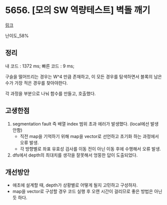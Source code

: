 # 5656. [모의 SW 역량테스트] 벽돌 깨기

[링크](https://swexpertacademy.com/main/code/problem/problemDetail.do?contestProbId=AWXRQm6qfL0DFAUo)

난이도\_58%

## 정리

내 코드 : 1372 ms;
빠른 코드 : 9 ms;

구슬을 떨어뜨리는 경우는 W^4 만큼 존재하고, 이 모든 경우를 탐색하면서 블록의 남은 수가 가장 적은 경우를 찾아야한다.

각 과정을 부분으로 나눠 함수를 만들고, 호출했다.

## 고생한점

1. segmentation fault 즉 배열 index 범위 초과 에러가 발생했다. (local에선 발생 안함)
   - 직전 map을 기억하기 위해 map을 vector로 선언하고 초기화 하는 과정에서 오류 발생.
   - 각 방향별로 좌표 유효성 검사를 이동 전이 아닌 이동 후에 수행해서 오류 발생.
2. dfs에서 depth의 최대치를 생각을 잘못해서 엉뚱한 답이 도출되었다.

## 개선방안

- 애초에 설계할 때, depth가 상황별로 어떻게 될지 고민하고 구성하자.
- map을 vector로 구성할 경우 코드 실행 후 오랜 시간이 걸리므로 좋은 방법은 아닌듯 하다.
